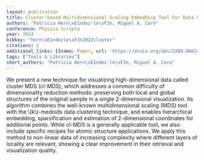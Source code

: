 ```yaml
---
layout: publication
title: Cluster-based Multidimensional Scaling Embedding Tool For Data Visualization
authors: "Patricia Hern\xE1ndez-le\xF3n, Miguel A. Caro"
conference: Physica Scripta
year: 2024
bibkey: "hern\xE1ndezle\xF3n2022cluster"
citations: 2
additional_links: [{name: Paper, url: 'https://arxiv.org/abs/2209.06614'}]
tags: ["Tools & Libraries"]
short_authors: "Patricia Hern\xE1ndez-le\xF3n, Miguel A. Caro"
---
```

We present a new technique for visualizing high-dimensional data called
cluster MDS (cl-MDS), which addresses a common difficulty of dimensionality
reduction methods: preserving both local and global structures of the original
sample in a single 2-dimensional visualization. Its algorithm combines the
well-known multidimensional scaling (MDS) tool with the \\(k\\)-medoids data
clustering technique, and enables hierarchical embedding, sparsification and
estimation of 2-dimensional coordinates for additional points. While cl-MDS is
a generally applicable tool, we also include specific recipes for atomic
structure applications. We apply this method to non-linear data of increasing
complexity where different layers of locality are relevant, showing a clear
improvement in their retrieval and visualization quality.